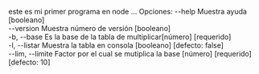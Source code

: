este es mi primer programa en node
...
Opciones:
      --help           Muestra ayuda                                  [booleano]     
      --version        Muestra número de versión                      [booleano]     
  -b, --base           Es la base de la tabla de multiplicar[número] [requerido]     
  -l, --listar         Muestra la tabla en consola   [booleano] [defecto: false]     
      --lim, --limite  Factor por el cual se mutiplica la base [número] [requerido] [defecto: 10]     